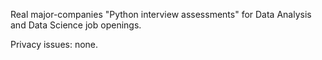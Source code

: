 Real major-companies "Python interview assessments" for Data Analysis and Data Science job openings.

Privacy issues: none.
